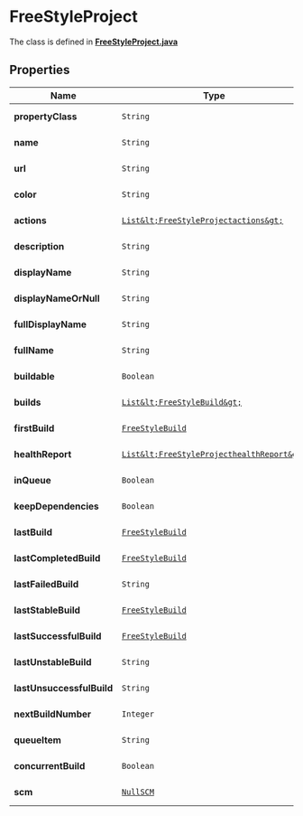

# FreeStyleProject

The class is defined in **[FreeStyleProject.java](../../src/main/java/org/openapitools/model/FreeStyleProject.java)**

## Properties

Name | Type | Description | Notes
------------ | ------------- | ------------- | -------------
**propertyClass** | `String` |  |  [optional property]
**name** | `String` |  |  [optional property]
**url** | `String` |  |  [optional property]
**color** | `String` |  |  [optional property]
**actions** | [`List&lt;FreeStyleProjectactions&gt;`](FreeStyleProjectactions.md) |  |  [optional property]
**description** | `String` |  |  [optional property]
**displayName** | `String` |  |  [optional property]
**displayNameOrNull** | `String` |  |  [optional property]
**fullDisplayName** | `String` |  |  [optional property]
**fullName** | `String` |  |  [optional property]
**buildable** | `Boolean` |  |  [optional property]
**builds** | [`List&lt;FreeStyleBuild&gt;`](FreeStyleBuild.md) |  |  [optional property]
**firstBuild** | [`FreeStyleBuild`](FreeStyleBuild.md) |  |  [optional property]
**healthReport** | [`List&lt;FreeStyleProjecthealthReport&gt;`](FreeStyleProjecthealthReport.md) |  |  [optional property]
**inQueue** | `Boolean` |  |  [optional property]
**keepDependencies** | `Boolean` |  |  [optional property]
**lastBuild** | [`FreeStyleBuild`](FreeStyleBuild.md) |  |  [optional property]
**lastCompletedBuild** | [`FreeStyleBuild`](FreeStyleBuild.md) |  |  [optional property]
**lastFailedBuild** | `String` |  |  [optional property]
**lastStableBuild** | [`FreeStyleBuild`](FreeStyleBuild.md) |  |  [optional property]
**lastSuccessfulBuild** | [`FreeStyleBuild`](FreeStyleBuild.md) |  |  [optional property]
**lastUnstableBuild** | `String` |  |  [optional property]
**lastUnsuccessfulBuild** | `String` |  |  [optional property]
**nextBuildNumber** | `Integer` |  |  [optional property]
**queueItem** | `String` |  |  [optional property]
**concurrentBuild** | `Boolean` |  |  [optional property]
**scm** | [`NullSCM`](NullSCM.md) |  |  [optional property]





























